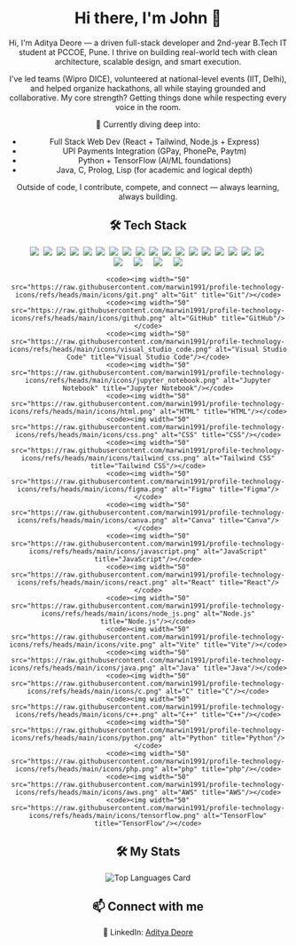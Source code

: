 <h1 align="center">Hi there, I'm John 👋</h1>
<div align="center">
<p>Hi, I'm Aditya Deore — a driven full-stack developer and 2nd-year B.Tech IT student at PCCOE, Pune. I thrive on building real-world tech with clean architecture, scalable design, and smart execution.</p>

<p>I’ve led teams (Wipro DICE), volunteered at national-level events (IIT, Delhi), and helped organize hackathons, all while staying grounded and collaborative. My core strength? Getting things done while respecting every voice in the room.</p>

<p>🚀 Currently diving deep into:</p>
<ul><li>Full Stack Web Dev (React + Tailwind, Node.js + Express)</li><li>UPI Payments Integration (GPay, PhonePe, Paytm)</li><li>Python + TensorFlow (AI/ML foundations)</li><li>Java, C, Prolog, Lisp (for academic and logical depth)</li></ul>
<p>Outside of code, I contribute, compete, and connect — always learning, always building.</p>
</div>
<h2 align="center">🛠 Tech Stack</h2>
<div align="center">
<img src="https://img.shields.io/badge/Python-3776AB?logo=python&logoColor=fff">&nbsp;
<img src="https://img.shields.io/badge/HTML-%23E34F26.svg?logo=html5&logoColor=white">&nbsp;
<img src="https://img.shields.io/badge/CSS-1572B6?logo=css3&logoColor=fff">&nbsp;
<img src="https://img.shields.io/badge/C-00599C?logo=c&logoColor=white">&nbsp;
<img src="https://img.shields.io/badge/C++-%2300599C.svg?logo=c%2B%2B&logoColor=white">&nbsp;
<img src="https://img.shields.io/badge/JavaScript-F7DF1E?logo=javascript&logoColor=000">&nbsp;
<img src="https://img.shields.io/badge/Java-%23ED8B00.svg?logo=openjdk&logoColor=white">&nbsp;
<img src="https://img.shields.io/badge/Node.js-6DA55F?logo=node.js&logoColor=white">&nbsp;
<img src="https://img.shields.io/badge/React-61DAFB?logo=react&logoColor=white">&nbsp;
<img src="https://img.shields.io/badge/Tailwind%20CSS-%2338B2AC.svg?logo=tailwind-css&logoColor=white">&nbsp;
<img src="https://img.shields.io/badge/Vite-646CFF?logo=vite&logoColor=fff">&nbsp;
<img src="https://img.shields.io/badge/AWS-%23FF9900.svg?logo=amazon-web-services&logoColor=white">&nbsp;
<img src="https://img.shields.io/badge/Vercel-%23000000.svg?logo=vercel&logoColor=white">&nbsp;
<img src="https://img.shields.io/badge/ChatGPT-74aa9c?logo=openai&logoColor=white">&nbsp;
<img src="https://img.shields.io/badge/GitHub%20Copilot-000?logo=githubcopilot&logoColor=fff">&nbsp;
<img src="https://img.shields.io/badge/PyPI-3775A9?logo=pypi&logoColor=fff">&nbsp;
<img src="https://img.shields.io/badge/Cloudflare-F38020?logo=Cloudflare&logoColor=white">&nbsp;
<img src="https://img.shields.io/badge/Hostinger-673DE6?logo=hostinger&logoColor=fff">&nbsp;</div>
<div align="center">
	<img src="https://img.shields.io/badge/GitHub%20Copilot-000?logo=githubcopilot&logoColor=fff"> &nbsp;&nbsp;&nbsp;
<img src="https://img.shields.io/badge/PyPI-3775A9?logo=pypi&logoColor=fff"> &nbsp;&nbsp;&nbsp;
<img src="https://img.shields.io/badge/Cloudflare-F38020?logo=Cloudflare&logoColor=white"> &nbsp;&nbsp;&nbsp;
<img src="https://img.shields.io/badge/Hostinger-673DE6?logo=hostinger&logoColor=fff">

	<code><img width="50" src="https://raw.githubusercontent.com/marwin1991/profile-technology-icons/refs/heads/main/icons/git.png" alt="Git" title="Git"/></code>
	<code><img width="50" src="https://raw.githubusercontent.com/marwin1991/profile-technology-icons/refs/heads/main/icons/github.png" alt="GitHub" title="GitHub"/></code>
	<code><img width="50" src="https://raw.githubusercontent.com/marwin1991/profile-technology-icons/refs/heads/main/icons/visual_studio_code.png" alt="Visual Studio Code" title="Visual Studio Code"/></code>
	<code><img width="50" src="https://raw.githubusercontent.com/marwin1991/profile-technology-icons/refs/heads/main/icons/jupyter_notebook.png" alt="Jupyter Notebook" title="Jupyter Notebook"/></code>
	<code><img width="50" src="https://raw.githubusercontent.com/marwin1991/profile-technology-icons/refs/heads/main/icons/html.png" alt="HTML" title="HTML"/></code>
	<code><img width="50" src="https://raw.githubusercontent.com/marwin1991/profile-technology-icons/refs/heads/main/icons/css.png" alt="CSS" title="CSS"/></code>
	<code><img width="50" src="https://raw.githubusercontent.com/marwin1991/profile-technology-icons/refs/heads/main/icons/tailwind_css.png" alt="Tailwind CSS" title="Tailwind CSS"/></code>
	<code><img width="50" src="https://raw.githubusercontent.com/marwin1991/profile-technology-icons/refs/heads/main/icons/figma.png" alt="Figma" title="Figma"/></code>
	<code><img width="50" src="https://raw.githubusercontent.com/marwin1991/profile-technology-icons/refs/heads/main/icons/canva.png" alt="Canva" title="Canva"/></code>
	<code><img width="50" src="https://raw.githubusercontent.com/marwin1991/profile-technology-icons/refs/heads/main/icons/javascript.png" alt="JavaScript" title="JavaScript"/></code>
	<code><img width="50" src="https://raw.githubusercontent.com/marwin1991/profile-technology-icons/refs/heads/main/icons/react.png" alt="React" title="React"/></code>
	<code><img width="50" src="https://raw.githubusercontent.com/marwin1991/profile-technology-icons/refs/heads/main/icons/node_js.png" alt="Node.js" title="Node.js"/></code>
	<code><img width="50" src="https://raw.githubusercontent.com/marwin1991/profile-technology-icons/refs/heads/main/icons/vite.png" alt="Vite" title="Vite"/></code>
	<code><img width="50" src="https://raw.githubusercontent.com/marwin1991/profile-technology-icons/refs/heads/main/icons/java.png" alt="Java" title="Java"/></code>
	<code><img width="50" src="https://raw.githubusercontent.com/marwin1991/profile-technology-icons/refs/heads/main/icons/c.png" alt="C" title="C"/></code>
	<code><img width="50" src="https://raw.githubusercontent.com/marwin1991/profile-technology-icons/refs/heads/main/icons/c++.png" alt="C++" title="C++"/></code>
	<code><img width="50" src="https://raw.githubusercontent.com/marwin1991/profile-technology-icons/refs/heads/main/icons/python.png" alt="Python" title="Python"/></code>
	<code><img width="50" src="https://raw.githubusercontent.com/marwin1991/profile-technology-icons/refs/heads/main/icons/php.png" alt="php" title="php"/></code>
	<code><img width="50" src="https://raw.githubusercontent.com/marwin1991/profile-technology-icons/refs/heads/main/icons/aws.png" alt="AWS" title="AWS"/></code>
	<code><img width="50" src="https://raw.githubusercontent.com/marwin1991/profile-technology-icons/refs/heads/main/icons/tensorflow.png" alt="TensorFlow" title="TensorFlow"/></code>
</div>
<h2 align="center">🛠 My Stats</h2>
<div align="center">
<img src="https://github-readme-stats.vercel.app/api/top-langs/?username=AdityaxDeore&layout=compact&theme=dark" alt="Top Languages Card"></div>
<h2 align="center">📫 Connect with me</h2>
<p align="center">🔗 LinkedIn: <a href="www.linkedin.com/in/aditya-deore-3a725a263" target="_blank">Aditya Deore</a></p>
